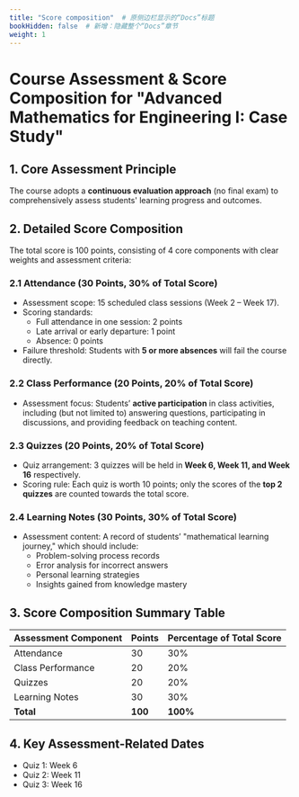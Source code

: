 ```yaml
---
title: "Score composition"  # 原侧边栏显示的“Docs”标题
bookHidden: false  # 新增：隐藏整个“Docs”章节
weight: 1
---
```

# Course Assessment & Score Composition for "Advanced Mathematics for Engineering I: Case Study"

## 1. Core Assessment Principle
The course adopts a **continuous evaluation approach** (no final exam) to comprehensively assess students' learning progress and outcomes.


## 2. Detailed Score Composition
The total score is 100 points, consisting of 4 core components with clear weights and assessment criteria:

### 2.1 Attendance (30 Points, 30% of Total Score)
- Assessment scope: 15 scheduled class sessions (Week 2 – Week 17).
- Scoring standards:
  - Full attendance in one session: 2 points
  - Late arrival or early departure: 1 point
  - Absence: 0 points
- Failure threshold: Students with **5 or more absences** will fail the course directly.

### 2.2 Class Performance (20 Points, 20% of Total Score)
- Assessment focus: Students’ **active participation** in class activities, including (but not limited to) answering questions, participating in discussions, and providing feedback on teaching content.

### 2.3 Quizzes (20 Points, 20% of Total Score)
- Quiz arrangement: 3 quizzes will be held in **Week 6, Week 11, and Week 16** respectively.
- Scoring rule: Each quiz is worth 10 points; only the scores of the **top 2 quizzes** are counted towards the total score.

### 2.4 Learning Notes (30 Points, 30% of Total Score)
- Assessment content: A record of students’ "mathematical learning journey," which should include:
  - Problem-solving process records
  - Error analysis for incorrect answers
  - Personal learning strategies
  - Insights gained from knowledge mastery


## 3. Score Composition Summary Table
| Assessment Component | Points | Percentage of Total Score |
|----------------------|--------|---------------------------|
| Attendance           | 30     | 30%                       |
| Class Performance    | 20     | 20%                       |
| Quizzes              | 20     | 20%                       |
| Learning Notes       | 30     | 30%                       |
| **Total**            | **100**| **100%**                  |


## 4. Key Assessment-Related Dates
- Quiz 1: Week 6
- Quiz 2: Week 11
- Quiz 3: Week 16